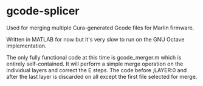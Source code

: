# gcode-splicer
Used for merging multiple Cura-generated Gcode files for Marlin firmware.

Written in MATLAB for now but it's very slow to run on the GNU Octave implementation.

The only fully functional code at this time is gcode_merger.m which is entirely self-contained. It will perform a simple merge operation on the individual layers and correct the E steps. The code before ;LAYER:0 and after the last layer is discarded on all except the first file selected for merge.
